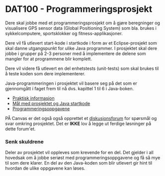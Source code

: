 # DAT100 - Programmeringsprosjekt

Dere skal jobbe med et programmeringsprosjekt om å gjøre beregninger og visualisere GPS sensor data (Global Positioning System) som bla. brukes i sykkelcomputere, sportsklokker og fitness-applikasjoner.

Dere vil få utlevert start-kode i startkode i form av et Eclipse-prosjekt som skal danne utgangspunkt for ulike Java programmer. I prosjektet skal dere jobbe i grupper på 2-3 personer med å implementere de delene som mangler for at programmene blir komplett.

Dere vil videre få utlevert en del enhetstests (unit-tests) som skal brukes til å teste koden som dere implementerer. 

Java-programmeringen i prosjektet vil basere seg på det som er gjennomgått i faget frem til nå dvs. kapittel 1 til 6 i Java-boken.

- [Praktisk informasjon](https://github.com/dat100hib/dat100-prosjekt-testing-2019/blob/master/docs/praktiskinfo.md)
- [Mål med prosjektet og Java startkode](https://github.com/dat100hib/dat100-prosjekt-testing-2019/blob/master/docs/introduksjon.md)
- [Programmeringsoppgavene](https://github.com/dat100hib/dat100-prosjekt-testing-2019/blob/master/docs/oppgaver.md)

PÅ Canvas er det også også opprettet et [diskusjonsforum](https://hvl.instructure.com/courses/10051/discussion_topics/57920) for spørsmål og svar omkring prosjektet. Det er **IKKE** lov å legge ut ferdige løsninger på dette forum'et.

### Senk skuldrene

Deler av prosjektet vil oppleves som krevende for en del. Det gjelder i all hovedsak om å jobbe seriøst med programmeringsoppgavene og få så mye til som dere klarer. En del av den Java-koden som blir utlevert gir hint til hvordan de ulike oppgavene kan løses.

